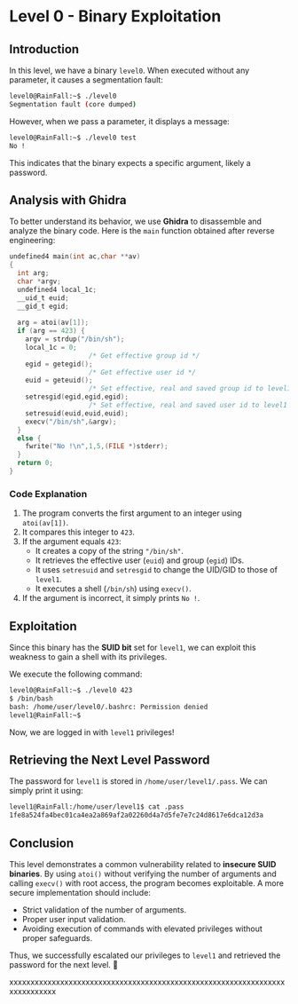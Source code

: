 # Level 0 - Binary Exploitation

## Introduction
In this level, we have a binary `level0`. When executed without any parameter, it causes a segmentation fault:

```bash
level0@RainFall:~$ ./level0
Segmentation fault (core dumped)
```

However, when we pass a parameter, it displays a message:

```bash
level0@RainFall:~$ ./level0 test
No !
```

This indicates that the binary expects a specific argument, likely a password.

## Analysis with Ghidra
To better understand its behavior, we use **Ghidra** to disassemble and analyze the binary code. Here is the `main` function obtained after reverse engineering:

```c
undefined4 main(int ac,char **av)
{
  int arg;
  char *argv;
  undefined4 local_1c;
  __uid_t euid;
  __gid_t egid;
  
  arg = atoi(av[1]);
  if (arg == 423) {
    argv = strdup("/bin/sh");
    local_1c = 0;
                    /* Get effective group id */
    egid = getegid();
                    /* Get effective user id */
    euid = geteuid();
                    /* Set effective, real and saved group id to level1 */
    setresgid(egid,egid,egid);
                    /* Set effective, real and saved user id to level1 */
    setresuid(euid,euid,euid);
    execv("/bin/sh",&argv);
  }
  else {
    fwrite("No !\n",1,5,(FILE *)stderr);
  }
  return 0;
}
```

### Code Explanation
1. The program converts the first argument to an integer using `atoi(av[1])`.
2. It compares this integer to `423`.
3. If the argument equals `423`:
   - It creates a copy of the string `"/bin/sh"`.
   - It retrieves the effective user (`euid`) and group (`egid`) IDs.
   - It uses `setresuid` and `setresgid` to change the UID/GID to those of `level1`.
   - It executes a shell (`/bin/sh`) using `execv()`.
4. If the argument is incorrect, it simply prints `No !`.

## Exploitation
Since this binary has the **SUID bit** set for `level1`, we can exploit this weakness to gain a shell with its privileges.

We execute the following command:

```bash
level0@RainFall:~$ ./level0 423
$ /bin/bash
bash: /home/user/level0/.bashrc: Permission denied
level1@RainFall:~$ 
```

Now, we are logged in with `level1` privileges!

## Retrieving the Next Level Password
The password for `level1` is stored in `/home/user/level1/.pass`. We can simply print it using:

```bash
level1@RainFall:/home/user/level1$ cat .pass
1fe8a524fa4bec01ca4ea2a869af2a02260d4a7d5fe7e7c24d8617e6dca12d3a
```

## Conclusion
This level demonstrates a common vulnerability related to **insecure SUID binaries**. By using `atoi()` without verifying the number of arguments and calling `execv()` with root access, the program becomes exploitable. A more secure implementation should include:
- Strict validation of the number of arguments.
- Proper user input validation.
- Avoiding execution of commands with elevated privileges without proper safeguards.

Thus, we successfully escalated our privileges to `level1` and retrieved the password for the next level. 🎯

xxxxxxxxxxxxxxxxxxxxxxxxxxxxxxxxxxxxxxxxxxxxxxxxxxxxxxxxxxxxxxxxxxxxxxxxxxxx